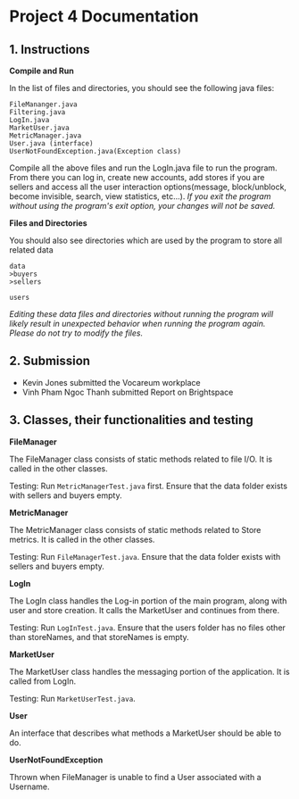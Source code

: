 # Project 4 Documentation


## 1. Instructions


**Compile and Run**


In the list of files and directories, you should see the following java files:
```
FileMananger.java
Filtering.java
LogIn.java
MarketUser.java
MetricManager.java
User.java (interface)
UserNotFoundException.java(Exception class)
```
Compile all the above files and run the LogIn.java file to run the program. From there you can log in, create new accounts, add stores if you are sellers and access all the user interaction options(message, block/unblock, become invisible, search, view statistics, etc...). *If you exit the program without using the program's exit option, your changes will not be saved.*


**Files and Directories**


You should also see directories which are used by the program to store all related data
```
data
>buyers
>sellers

users
```
*Editing these data files and directories without running the program will likely result in unexpected behavior when running the program again. Please do not try to modify the files.*


## 2. Submission
- Kevin Jones submitted the Vocareum workplace
- Vinh Pham Ngoc Thanh submitted Report on Brightspace


## 3. Classes, their functionalities and testing

**FileManager**

The FileManager class consists of static methods related to file I/O. It is called in the other classes.

Testing: Run ```MetricManagerTest.java``` first. Ensure that the data folder exists with sellers and buyers empty.

**MetricManager**

The MetricManager class consists of static methods related to Store metrics. It is called in the other classes.

Testing: Run ```FileManagerTest.java```. Ensure that the data folder exists with sellers and buyers empty.

**LogIn**

The LogIn class handles the Log-in portion of the main program, along with user and store creation. It calls the MarketUser and continues from there.

Testing: Run ```LogInTest.java```. Ensure that the users folder has no files other than storeNames, and that storeNames is empty.

**MarketUser**

The MarketUser class handles the messaging portion of the application. It is called from LogIn.

Testing: Run ```MarketUserTest.java```.

**User**

An interface that describes what methods a MarketUser should be able to do.

**UserNotFoundException**

Thrown when FileManager is unable to find a User associated with a Username.

